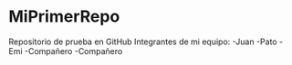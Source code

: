 # MiPrimerRepo
Repositorio de prueba en GitHub
Integrantes de mi equipo:
 -Juan
 -Pato
 -Emi
 -Compañero
 -Compañero
